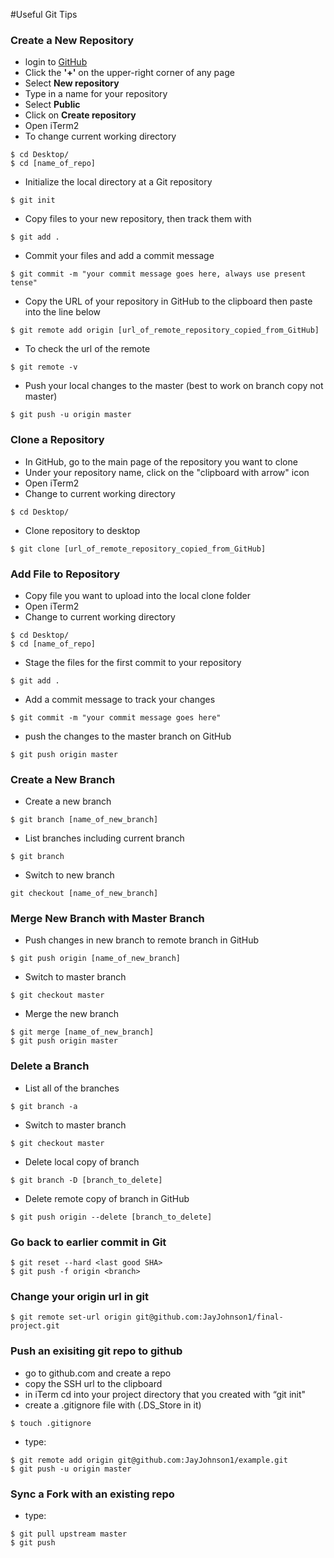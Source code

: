 #Useful Git Tips

### Create a New Repository
* login to [GitHub](https://github.com/)
* Click the **'+'** on the upper-right corner of any page
* Select **New repository**
* Type in a name for your repository
* Select **Public**
* Click on **Create repository**
* Open iTerm2
* To change current working directory
```
$ cd Desktop/
$ cd [name_of_repo]
```
* Initialize the local directory at a Git repository
```
$ git init
```
* Copy files to your new repository, then track them with
```
$ git add .
```
* Commit your files and add a commit message
```
$ git commit -m "your commit message goes here, always use present tense"
```
* Copy the URL of your repository in GitHub to the clipboard then paste into the line below
```
$ git remote add origin [url_of_remote_repository_copied_from_GitHub]
```
* To check the url of the remote
```
$ git remote -v
```
* Push your local changes to the master (best to work on branch copy not master)
```
$ git push -u origin master
```

### Clone a Repository
* In GitHub, go to the main page of the repository you want to clone
* Under your repository name, click on the "clipboard with arrow" icon
* Open iTerm2
* Change to current working directory
```
$ cd Desktop/
```
* Clone repository to desktop
```
$ git clone [url_of_remote_repository_copied_from_GitHub]
```

### Add File to Repository
* Copy file you want to upload into the local clone folder
* Open iTerm2
* Change to current working directory
```
$ cd Desktop/
$ cd [name_of_repo] 
```
* Stage the files for the first commit to your repository
```
$ git add .
```
* Add a commit message to track your changes
```
$ git commit -m "your commit message goes here"
```
* push the changes to the master branch on GitHub
```
$ git push origin master
```

### Create a New Branch
* Create a new branch
```
$ git branch [name_of_new_branch]
```
* List branches including current branch
```
$ git branch
```
* Switch to new branch
```
git checkout [name_of_new_branch]
```

### Merge New Branch with Master Branch
* Push changes in new branch to remote branch in GitHub
```
$ git push origin [name_of_new_branch]
```
* Switch to master branch
```
$ git checkout master
```
* Merge the new branch
```
$ git merge [name_of_new_branch]
$ git push origin master
```

### Delete a Branch
* List all of the branches
```
$ git branch -a
```
* Switch to master branch
```
$ git checkout master
```
* Delete local copy of branch
```
$ git branch -D [branch_to_delete]
```
* Delete remote copy of branch in GitHub
```
$ git push origin --delete [branch_to_delete]
```

### Go back to earlier commit in Git

```
$ git reset --hard <last good SHA>
$ git push -f origin <branch>
```

### Change your origin url in git

```
$ git remote set-url origin git@github.com:JayJohnson1/final-project.git
```

### Push an exisiting git repo to github
* go to github.com and create a repo
* copy the SSH url to the clipboard
* in iTerm cd into your project directory that you created with “git init"
* create a .gitignore file with (.DS_Store in it)
```
$ touch .gitignore
```
* type:
```
$ git remote add origin git@github.com:JayJohnson1/example.git
$ git push -u origin master
```

### Sync a Fork with an existing repo
* type:
```
$ git pull upstream master
$ git push
```







































